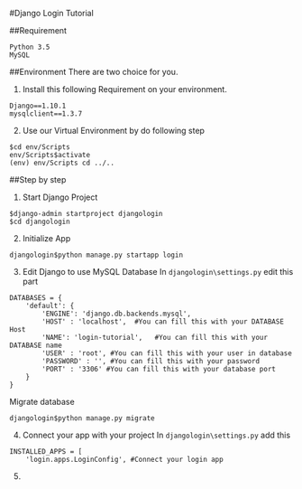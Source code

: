 #Django Login Tutorial

##Requirement
```
Python 3.5
MySQL
```
##Environment
There are two choice for you.

1. Install this following Requirement on your environment.

```
Django==1.10.1
mysqlclient==1.3.7
```

2. Use our Virtual Environment by do following step
```
$cd env/Scripts
env/Scripts$activate
(env) env/Scripts cd ../..
```

##Step by step
1. Start Django Project

```
$django-admin startproject djangologin
$cd djangologin
```

2. Initialize App

```
djangologin$python manage.py startapp login
```

3. Edit Django to use MySQL Database
In `djangologin\settings.py` edit this part  
```
DATABASES = {
    'default': {
        'ENGINE': 'django.db.backends.mysql',
        'HOST' : 'localhost',  #You can fill this with your DATABASE Host
        'NAME': 'login-tutorial',   #You can fill this with your DATABASE name
        'USER' : 'root', #You can fill this with your user in database
        'PASSWORD' : '', #You can fill this with your password
        'PORT' : '3306' #You can fill this with your database port
    }
}
```
Migrate database
```
djangologin$python manage.py migrate
```

4. Connect your app with your project
In `djangologin\settings.py` add this
```
INSTALLED_APPS = [
    'login.apps.LoginConfig', #Connect your login app
```

5.
